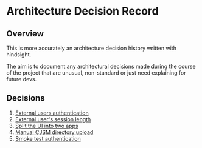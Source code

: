 # Architecture Decision Record

## Overview

This is more accurately an architecture decision history written with hindsight. 

The aim is to document any architectural decisions made during the course of the project that are unusual, non-standard or just need explaining for future devs.

## Decisions
1. [External users authentication](external-users-authentication.md)
2. [External user's session length](external-users-session-length.md)
3. [Split the UI into two apps](internal-external-UIs.md)
4. [Manual CJSM directory upload](manual-cjsm-upload.md)
5. [Smoke test authentication](smoke-test-authentication.md)
